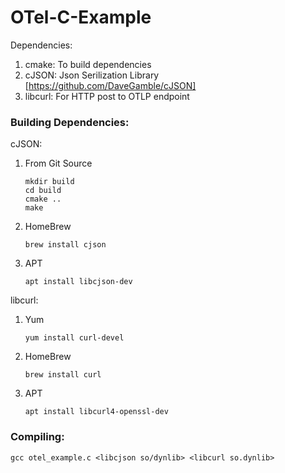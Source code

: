 # OTel-C-Example

Dependencies:
  1. cmake: To build dependencies
  2. cJSON: Json Serilization Library [https://github.com/DaveGamble/cJSON]
  3. libcurl: For HTTP post to OTLP endpoint
  
### Building Dependencies:
cJSON:
  1. From Git Source
  
      ```
      mkdir build
      cd build
      cmake ..
      make
      ```
  2. HomeBrew
  
      ```
      brew install cjson
      ```
  3. APT
  
      ```
      apt install libcjson-dev
      ```
libcurl:
  1. Yum
    
      ```
      yum install curl-devel
      ```
    
  2. HomeBrew
    
      ```
      brew install curl
      ```
    
  3. APT
    
      ```
      apt install libcurl4-openssl-dev
      ```
      
### Compiling:
 
  ```
  gcc otel_example.c <libcjson so/dynlib> <libcurl so.dynlib>
  ```
